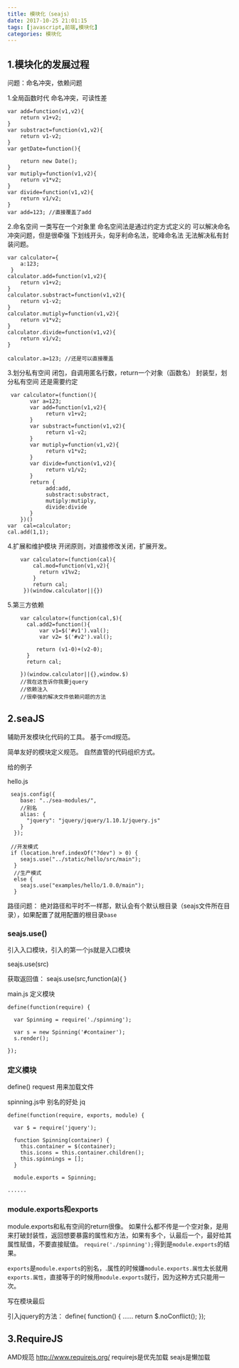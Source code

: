 ```yaml
---
title: 模块化（seajs）
date: 2017-10-25 21:01:15
tags: [javascript,前端,模块化]
categories: 模块化
---
```



## 1.模块化的发展过程 ##

问题：命名冲突，依赖问题

1.全局函数时代
命名冲突，可读性差
```
var add=function(v1,v2){
	return v1+v2;
}
var substract=function(v1,v2){
	return v1-v2;
}
var getDate=function(){

    return new Date();
}
var mutiply=function(v1,v2){
	return v1*v2;
}
var divide=function(v1,v2){
	return v1/v2;
}
var add=123; //直接覆盖了add
```

2.命名空间
一类写在一个对象里
命名空间法是通过约定方式定义的
可以解决命名冲突问题，但是很牵强
下划线开头，匈牙利命名法，驼峰命名法
无法解决私有封装问题。
```
var calculator={
    a:123;
 }
calculator.add=function(v1,v2){
	return v1+v2;
}
calculator.substract=function(v1,v2){
	return v1-v2;
}
calculator.mutiply=function(v1,v2){
	return v1*v2;
}
calculator.divide=function(v1,v2){
	return v1/v2;
}

calculator.a=123; //还是可以直接覆盖
```

3.划分私有空间
闭包，自调用匿名行数，return一个对象（函数名）
封装型，划分私有空间
还是需要约定
```
 var calculator=(function(){
       var a=123;
       var add=function(v1,v2){
       		return v1+v2;
       }
       var substract=function(v1,v2){
            return v1-v2;
       }
       var mutiply=function(v1,v2){
            return v1*v2;
       }
       var divide=function(v1,v2){
        	return v1/v2;
       }
       return {
            add:add,
            substract:substract,
            mutiply:mutiply,
            divide:divide
       }
    })()
var  cal=calculator;
cal.add(1,1);
```

4.扩展和维护模块
开闭原则，对直接修改关闭，扩展开发。

```
	var calculator=(function(cal){
        cal.mod=function(v1,v2){
          return v1%v2;
        }
        return cal;
     })(window.calculator||{})
```


5.第三方依赖

```
    var calculator=(function(cal,$){
      cal.add2=function(){
          var v1=$('#v1').val();
          var v2= $('#v2').val();
 
         return (v1-0)+(v2-0);
      }
      return cal;

    })(window.calculator||{},window.$)
    //我在这告诉你我要jquery
    //依赖注入
    //很牵强的解决文件依赖问题的方法
```

## 2.seaJS ##
辅助开发模块化代码的工具。
基于cmd规范。

简单友好的模块定义规范。
自然直管的代码组织方式。

给的例子

hello.js
```
 seajs.config({
    base: "../sea-modules/",
	//别名
    alias: {  
      "jquery": "jquery/jquery/1.10.1/jquery.js"
    }
  });
 
 //开发模式
 if (location.href.indexOf("?dev") > 0) {
    seajs.use("../static/hello/src/main");
  }
  //生产模式
  else {
    seajs.use("examples/hello/1.0.0/main");
  }
```
路径问题：
绝对路径和平时不一样那，默认会有个默认根目录（seajs文件所在目录），如果配置了就用配置的根目录`base`

### seajs.use() ###
引入入口模块，引入的第一个js就是入口模块

seajs.use(src)

获取返回值：
seajs.use(src,function(a){
}



main.js
定义模块
```
define(function(require) {

  var Spinning = require('./spinning');

  var s = new Spinning('#container');
  s.render();

});

```
### 定义模块 ###
define()
request 用来加载文件


spinning.js中
别名的好处 jq

```
define(function(require, exports, module) {

  var $ = require('jquery');

  function Spinning(container) {
    this.container = $(container);
    this.icons = this.container.children();
    this.spinnings = [];
  }

  module.exports = Spinning;

......
```
### module.exports和exports ###
module.exports和私有空间的return很像。
如果什么都不传是一个空对象，是用来打破封装性，返回想要暴露的属性和方法，如果有多个，认最后一个，最好给其属性赋值，不要直接赋值。
`require('./spinning');`得到是`module.exports`的结果。

`exports`是`module.exports`的别名，.属性的时候嫌`module.exports.属性`太长就用`exports.属性`，直接等于的时候用`module.exports`就行，因为这种方式只能用一次。

写在模块最后


引入jquery的方法：
define( function() {
......
return $.noConflict();
});



## 3.RequireJS ##
AMD规范
http://www.requirejs.org/
requirejs是优先加载
seajs是懒加载